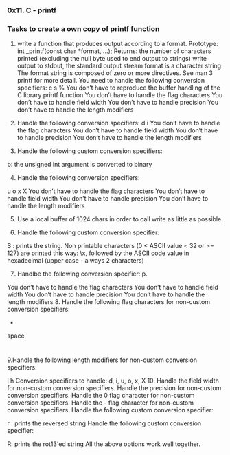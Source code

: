 ### 0x11. C - printf

### Tasks to create a own copy of printf function
1. write a function that produces output according to a format.
Prototype: int _printf(const char *format, ...);
Returns: the number of characters printed (excluding the null byte used to end
output to strings)
write output to stdout, the standard output stream
format is a character string. The format string is composed of zero or more
directives. See man 3 printf for more detail. You need to handle the following
conversion specifiers:
c
s
%
You don’t have to reproduce the buffer handling of the C library printf function
You don’t have to handle the flag characters
You don’t have to handle field width
You don’t have to handle precision
You don’t have to handle the length modifiers

2. Handle the following conversion specifiers:
d
i
You don’t have to handle the flag characters
You don’t have to handle field width
You don’t have to handle precision
You don’t have to handle the length modifiers
3. Handle the following custom conversion specifiers:

b: the unsigned int argument is converted to binary

4. Handle the following conversion specifiers:

u
o
x
X
You don’t have to handle the flag characters
You don’t have to handle field width
You don’t have to handle precision
You don’t have to handle the length modifiers

5. Use a local buffer of 1024 chars in order to call write as little as possible.

6. Handle the following custom conversion specifier:

S : prints the string.
Non printable characters (0 < ASCII value < 32 or >= 127) are printed this way:
\x, followed by the ASCII code value in hexadecimal (upper case - always 2
characters)

7. Handlbe the following conversion specifier: p.

You don’t have to handle the flag characters
You don’t have to handle field width
You don’t have to handle precision
You don’t have to handle the length modifiers
8. Handle the following flag characters for non-custom conversion specifiers:

+
space
#
9.Handle the following length modifiers for non-custom conversion specifiers:

l
h
Conversion specifiers to handle: d, i, u, o, x, X
10. Handle the field width for non-custom conversion specifiers.
Handle the precision for non-custom conversion specifiers.
Handle the 0 flag character for non-custom conversion specifiers.
Handle the - flag character for non-custom conversion specifiers.
Handle the following custom conversion specifier:

r : prints the reversed string
Handle the following custom conversion specifier:

R: prints the rot13'ed string
All the above options work well together.
